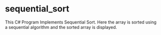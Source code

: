 # sequential_sort

This C# Program Implements Sequential Sort. Here the array is sorted using a sequential algorithm and the sorted array is displayed.
